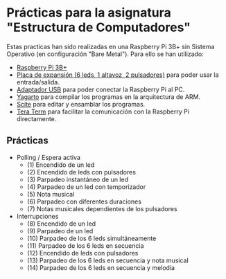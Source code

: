 # Prácticas para la asignatura "Estructura de Computadores"

Estas practicas han sido realizadas en una Raspberry Pi 3B+ sin Sistema Operativo (en configuración "Bare Metal").
Para ello se han utilizado:

- [Raspberry Pi 3B+](https://www.raspberrypi.org/products/raspberry-pi-3-model-b-plus/)
- [Placa de expansión (6 leds, 1 altavoz, 2 pulsadores)](https://www.tecnofilo.es/raspberry-pi/235-placa-de-expansion-para-raspberry-similar-a-berryclip.html) para poder usar la entrada/salida.
- [Adaptador USB](https://www.tecnofilo.es/comunicaciones/161-adaptador-usb-serie-ttl-ch340-compatible-con-arduino-mini-pro-conexion-dtr-y-raspberry.html) para poder conectar la Raspberry Pi al PC.
- [Yagarto](https://sourceforge.net/projects/yagarto/) para compilar los programas en la arquitectura de ARM.
- [Scite](https://www.scintilla.org/SciTE.html) para editar y ensamblar los programas.
- [Tera Term](https://en.osdn.jp/projects/ttssh2/releases/) para facilitar la comunicación con la Raspberry Pi directamente.

## Prácticas

- Polling / Espera activa
  - (1)     Encendido de un led
  - (2)     Encendido de leds con pulsadores
  - (3)     Parpadeo instantáneo de un led
  - (4)     Parpadeo de un led con temporizador
  - (5)     Nota musical
  - (6)     Parpadeo con diferentes duraciones
  - (7)     Notas musicales dependientes de los pulsadores
- Interrupciones
  - (8)     Encendido de un led
  - (9)     Parpadeo de un led
  - (10)    Parpadeo de los 6 leds simultáneamente
  - (11)    Parpadeo de los 6 leds en secuencia
  - (12)    Encendido de leds con pulsadores
  - (13)    Parpadeo de los 6 leds en secuencia y nota musical
  - (14)    Parpadeo de los 6 leds en secuencia y melodia
